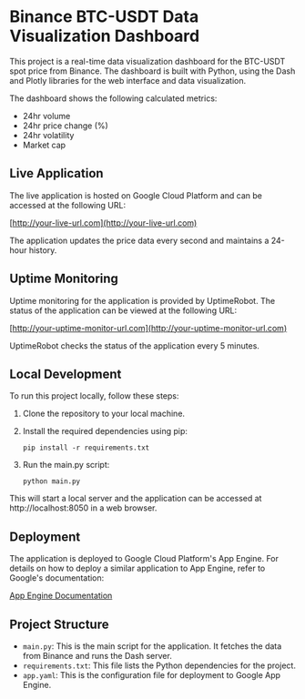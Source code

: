 # Binance BTC-USDT Data Visualization Dashboard

This project is a real-time data visualization dashboard for the BTC-USDT spot price from Binance. The dashboard is built with Python, using the Dash and Plotly libraries for the web interface and data visualization. 

The dashboard shows the following calculated metrics:

- 24hr volume
- 24hr price change (%)
- 24hr volatility
- Market cap

## Live Application

The live application is hosted on Google Cloud Platform and can be accessed at the following URL:

[http://your-live-url.com](http://your-live-url.com)

The application updates the price data every second and maintains a 24-hour history.

## Uptime Monitoring

Uptime monitoring for the application is provided by UptimeRobot. The status of the application can be viewed at the following URL:

[http://your-uptime-monitor-url.com](http://your-uptime-monitor-url.com)

UptimeRobot checks the status of the application every 5 minutes.

## Local Development

To run this project locally, follow these steps:

1. Clone the repository to your local machine.
2. Install the required dependencies using pip:

    ```
    pip install -r requirements.txt
    ```

3. Run the main.py script:

    ```
    python main.py
    ```

This will start a local server and the application can be accessed at http://localhost:8050 in a web browser.

## Deployment

The application is deployed to Google Cloud Platform's App Engine. For details on how to deploy a similar application to App Engine, refer to Google's documentation:

[App Engine Documentation](https://cloud.google.com/appengine/docs)

## Project Structure

- `main.py`: This is the main script for the application. It fetches the data from Binance and runs the Dash server.
- `requirements.txt`: This file lists the Python dependencies for the project.
- `app.yaml`: This is the configuration file for deployment to Google App Engine.

